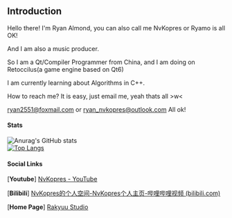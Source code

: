 ## Introduction

Hello there! I'm Ryan Almond, you can also call me NvKopres or Ryamo is all OK!

And I am also a music producer.

So I am a Qt/Compiler Programmer from China, and I am doing on Retoccilus(a game engine based on Qt6)

I am currently learning about Algorithms in C++.

How to reach me? It is easy, just email me, yeah thats all >w<

ryan2551@foxmail.com or ryan_nvkopres@outlook.com All ok!

#### Stats

![Anurag's GitHub stats](https://github-readme-stats.vercel.app/api?username=AlmondRyan)  
[![Top Langs](https://github-readme-stats.vercel.app/api/top-langs/?username=AlmondRyan)](https://github.com/anuraghazra/github-readme-stats)

#### Social Links

[**Youtube**] [NvKopres - YouTube](https://www.youtube.com/channel/UCh4voUcBg9XpW5kSPFauJQw)

[**Bilibili**] [NvKopres的个人空间-NvKopres个人主页-哔哩哔哩视频 (bilibili.com)](https://space.bilibili.com/630651566?spm_id_from=333.1007.0.0)

[**Home Page**] [Rakyuu Studio](www.rakyuustudio.xyz)
